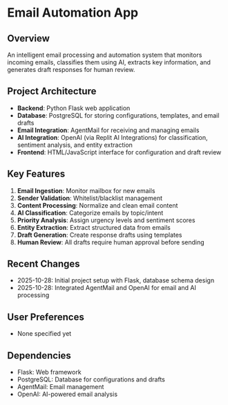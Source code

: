 # Email Automation App

## Overview
An intelligent email processing and automation system that monitors incoming emails, classifies them using AI, extracts key information, and generates draft responses for human review.

## Project Architecture
- **Backend**: Python Flask web application
- **Database**: PostgreSQL for storing configurations, templates, and email drafts
- **Email Integration**: AgentMail for receiving and managing emails
- **AI Integration**: OpenAI (via Replit AI Integrations) for classification, sentiment analysis, and entity extraction
- **Frontend**: HTML/JavaScript interface for configuration and draft review

## Key Features
1. **Email Ingestion**: Monitor mailbox for new emails
2. **Sender Validation**: Whitelist/blacklist management
3. **Content Processing**: Normalize and clean email content
4. **AI Classification**: Categorize emails by topic/intent
5. **Priority Analysis**: Assign urgency levels and sentiment scores
6. **Entity Extraction**: Extract structured data from emails
7. **Draft Generation**: Create response drafts using templates
8. **Human Review**: All drafts require human approval before sending

## Recent Changes
- 2025-10-28: Initial project setup with Flask, database schema design
- 2025-10-28: Integrated AgentMail and OpenAI for email and AI processing

## User Preferences
- None specified yet

## Dependencies
- Flask: Web framework
- PostgreSQL: Database for configurations and drafts
- AgentMail: Email management
- OpenAI: AI-powered email analysis
